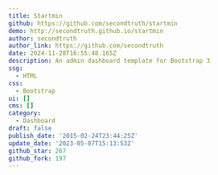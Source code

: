 ```yaml
---
title: Startmin
github: https://github.com/secondtruth/startmin
demo: http://secondtruth.github.io/startmin
author: secondtruth
author_link: https://github.com/secondtruth
date: 2024-11-28T16:55:48.165Z
description: An admin dashboard template for Bootstrap 3
ssg:
  - HTML
css:
  - Bootstrap
ui: []
cms: []
category:
  - Dashboard
draft: false
publish_date: '2015-02-24T23:44:25Z'
update_date: '2023-05-07T15:13:53Z'
github_star: 267
github_fork: 197
---
```

